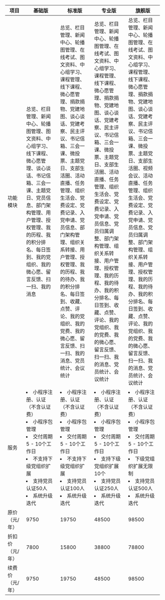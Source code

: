 <table>
<thead>
<tr>
<th width="12%">项目</th>
<th width="22%">基础版</th>
<th width="22%">标准版</th>
<th width="22%">专业版</th>
<th width="22%">旗舰版</th>
</tr>
</thead>
<tbody><tr>
<td>功能模块</td>
<td>总览、栏目管理、新闻中心、轮播图管理、图文资料、中心组学习、线下课程、微心愿管理、谈心谈话、书记信箱、三会一课、主题党日、党员信息、部门架构管理、用户管理、授权管理、我的历程、我的积分排名、每日签到、我的党组织、我的微心愿、留言反馈、扫一扫、我的消息</td>
<td>总览、栏目管理、新闻中心、轮播图管理、在线考试、图文资料、中心组学习、课程管理、线下课程、微心愿管理、捐款捐物、党建地图、谈心谈话、党建考察、民主评议、书记信箱、三会一课、微投票、主题党日、支部生活圈、活动直播、任务管理、组织生活会、党费设定、党费记录、入党申请、党员信息、部门架构管理、组织关系转接、用户管理、授权管理、我的历程、我的待办、我的积分排名、每日签到、收藏、点赞、评论、我的党组织、我的党费、我的微心愿、留言反馈、扫一扫、我的消息、党员统计、会议统计</td>
<td>总览、栏目管理、新闻中心、轮播图管理、在线考试、图文资料、中心组学习、课程管理、线下课程、微心愿管理、捐款捐物、党建地图、谈心谈话、党建考察、民主评议、书记信箱、三会一课、微投票、主题党日、支部生活圈、活动直播、任务管理、组织生活会、党费设定、党费记录、入党申请、党员信息、党员归属调整、部门架构管理、组织关系转接、用户管理、授权管理、我的历程、我的待办、我的积分排名、每日签到、收藏、点赞、评论、我的党组织、我的党费、我的微心愿、留言反馈、扫一扫、我的消息、党员统计、会议统计</td>
<td>总览、栏目管理、新闻中心、轮播图管理、在线考试、图文资料、中心组学习、课程管理、线下课程、微心愿管理、捐款捐物、党建地图、谈心谈话、党建考察、民主评议、书记信箱、三会一课、微投票、主题党日、支部生活圈、视频会议、活动直播、任务管理、组织生活会、党费设定、党费记录、入党申请、党员信息、党员归属调整、部门架构管理、组织关系转接、用户管理、授权管理、我的历程、我的待办、我的积分排名、每日签到、收藏、点赞、评论、我的党组织、我的党费、我的微心愿、留言反馈、扫一扫、我的消息、党员统计、会议统计</td>
</tr>
<tr>
<td>服务</td>
<td><li>小程序注册、认证（不含认证费）</li> <li>小程序包管理</li> <li>交付周期5 - 10个工作日</li> <li>不支持下级党组织扩展</li><li>支持党员认证50人</li> <li>   系统升级迭代</li> </td>
<td><li>小程序注册、认证（不含认证费）</li> <li>小程序包管理</li> <li>交付周期5 - 10个工作日</li> <li>不支持下级党组织扩展</li><li>支持党员认证100人</li> <li>   系统升级迭代</li> </td>
<td><li>小程序注册、认证（不含认证费）</li> <li>小程序包管理</li> <li>交付周期5 - 10个工作日</li> <li>支持下级党组织扩展10个</li><li>支持党员认证250人</li> <li>   系统升级迭代</li> </td>
<td><li>小程序注册、认证（不含认证费）</li> <li>小程序包管理</li> <li>交付周期5 - 10个工作日</li> <li>下级党组织扩展无限制</li><li>支持党员认证500人</li> <li>   系统升级迭代</li> </td>
</tr>
<tr>
<td>原价（元/年）</td>
<td>9750</td>
<td>19750</td>
<td>48500</td>
<td>98500</td>
</tr>
<tr>
<td>折扣价（元/年）</td>
<td>7800</td>
<td>15800</td>
<td>38800</td>
<td>78800</td>
</tr>
<tr>
<td>续费价（元/年）</td>
<td>9750</td>
<td>19750</td>
<td>48500</td>
<td>98500</td>
</tr>
</tbody></table>
